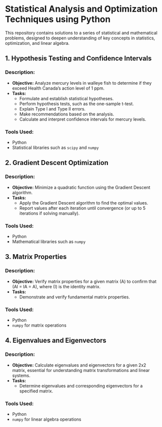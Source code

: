 # Statistical Analysis and Optimization Techniques using Python

This repository contains solutions to a series of statistical and mathematical problems, designed to deepen understanding of key concepts in statistics, optimization, and linear algebra.

## 1. Hypothesis Testing and Confidence Intervals

### Description:
- **Objective:** Analyze mercury levels in walleye fish to determine if they exceed Health Canada’s action level of 1 ppm.
- **Tasks:**
  - Formulate and establish statistical hypotheses.
  - Perform hypothesis tests, such as the one-sample t-test.
  - Explain Type I and Type II errors.
  - Make recommendations based on the analysis.
  - Calculate and interpret confidence intervals for mercury levels.

### Tools Used:
- Python
- Statistical libraries such as `scipy` and `numpy`

## 2. Gradient Descent Optimization

### Description:
- **Objective:** Minimize a quadratic function using the Gradient Descent algorithm.
- **Tasks:**
  - Apply the Gradient Descent algorithm to find the optimal values.
  - Report values after each iteration until convergence (or up to 5 iterations if solving manually).

### Tools Used:
- Python
- Mathematical libraries such as `numpy`

## 3. Matrix Properties

### Description:
- **Objective:** Verify matrix properties for a given matrix \(A\) to confirm that \(AI = IA = A\), where \(I\) is the identity matrix.
- **Tasks:**
  - Demonstrate and verify fundamental matrix properties.

### Tools Used:
- Python
- `numpy` for matrix operations

## 4. Eigenvalues and Eigenvectors

### Description:
- **Objective:** Calculate eigenvalues and eigenvectors for a given 2x2 matrix, essential for understanding matrix transformations and linear systems.
- **Tasks:**
  - Determine eigenvalues and corresponding eigenvectors for a specified matrix.

### Tools Used:
- Python
- `numpy` for linear algebra operations


